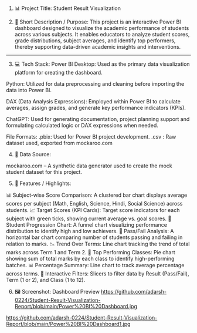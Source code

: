 1. 📊 Project Title: Student Result Visualization

2. 📝 Short Description / Purpose:
This project is an interactive Power BI dashboard designed to visualize the academic performance of students across various subjects. It enables educators to analyze student scores, grade distributions, subject averages, and identify top performers, thereby supporting data-driven academic insights and interventions.

---

3. 💻 Tech Stack:
Power BI Desktop: Used as the primary data visualization platform for creating the dashboard.

Python: Utilized for data preprocessing and cleaning before importing the data into Power BI.

DAX (Data Analysis Expressions): Employed within Power BI to calculate averages, assign grades, and generate key performance indicators (KPIs).

ChatGPT: Used for generating documentation, project planning support and formulating calculated logic or DAX expressions when needed.

File Formats:
.pbix: Used for Power BI project development.
.csv : Raw dataset used, exported from mockaroo.com

4. 🔗 Data Source:

mockaroo.com – A synthetic data generator used to create the mock student dataset for this project.


5. 🌟 Features / Highlights:

📊 Subject-wise Score Comparison: A clustered bar chart displays average scores per subject (Math, English, Science, Hindi, Social Science) across students.
📈 Target Scores (KPI Cards): Target score indicators for each subject with green ticks, showing current average vs. goal scores.
🧠 Student Progression Chart: A funnel chart visualizing performance distribution to identify high and low achievers.
📌 Pass/Fail Analysis: A horizontal bar chart comparing number of students passing and failing in relation to marks.
📉 Trend Over Terms: Line chart tracking the trend of total marks across Term 1 and Term 2.
🥇 Top Performing Classes: Pie chart showing sum of total marks by each class to identify high-performing batches.
📊 Percentage Summary: Line chart to track average percentage across terms.
🎯 Interactive Filters: Slicers to filter data by Result (Pass/Fail), Term (1 or 2), and Class (1 to 12).

6.  🖼️ Screenshot: Dashboard Preview
https://github.com/adarsh-0224/Student-Result-Visualization-Report/blob/main/Power%20BI%20Dashboard.jpg

https://github.com/adarsh-0224/Student-Result-Visualization-Report/blob/main/Power%20BI%20Dashboard1.jpg

   
